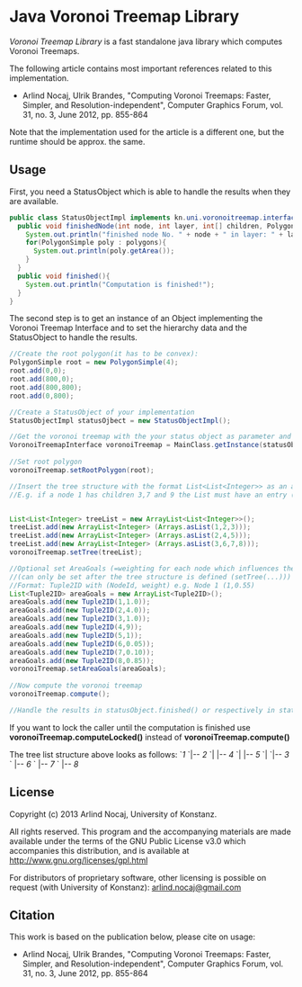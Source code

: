 Java Voronoi Treemap Library
=====================

*Voronoi Treemap Library* is a fast standalone java library which computes Voronoi Treemaps.

The following article contains most important references related to this implementation.


* Arlind Nocaj, Ulrik Brandes, "Computing Voronoi Treemaps: Faster, Simpler, and Resolution-independent", Computer Graphics Forum, vol. 31, no. 3, June 2012, pp. 855-864

Note that the implementation used for the article is a different one, but the runtime should be approx. the same.


Usage
-------------

First, you need a StatusObject which is able to handle the results when they are available.
```java
public class StatusObjectImpl implements kn.uni.voronoitreemap.interfaces.StatusObject{
  public void finishedNode(int node, int layer, int[] children, PolygonSimple[] polygons){
    System.out.println("finished node No. " + node + " in layer: " + layer + " with children: " + Arrays.toString(children));
    for(PolygonSimple poly : polygons){
      System.out.println(poly.getArea());
    }
  }
  public void finished(){
    System.out.println("Computation is finished!");
  }
}
```

The second step is to get an instance of an Object implementing the Voronoi Treemap Interface and to set the hierarchy data and the StatusObject to handle the results.

```Java
//Create the root polygon(it has to be convex):
PolygonSimple root = new PolygonSimple(4);
root.add(0,0);
root.add(800,0);
root.add(800,800);
root.add(0,800);

//Create a StatusObject of your implementation
StatusObjectImpl statusOjbect = new StatusObjectImpl();

//Get the voronoi treemap with the your status object as parameter and whether you want to use multithreaded computation
VoronoiTreemapInterface voronoiTreemap = MainClass.getInstance(statusObject,true);
 
//Set root polygon
voronoiTreemap.setRootPolygon(root);

//Insert the tree structure with the format List<List<Integer>> as an adjacency list:
//E.g. if a node 1 has children 3,7 and 9 the List must have an entry (1,3,7,9)


List<List<Integer> treeList = new ArrayList<List<Integer>>();
treeList.add(new ArrayList<Integer> (Arrays.asList(1,2,3)));
treeList.add(new ArrayList<Integer> (Arrays.asList(2,4,5)));
treeList.add(new ArrayList<Integer> (Arrays.asList(3,6,7,8)));
voronoiTreemap.setTree(treeList);

//Optional set AreaGoals (=weighting for each node which influences the final area the polygon of a cell will have)
//(can only be set after the tree structure is defined (setTree(...)))
//Format: Tuple2ID with (NodeId, weight) e.g. Node 1 (1,0.55)
List<Tuple2ID> areaGoals = new ArrayList<Tuple2ID>();
areaGoals.add(new Tuple2ID(1,1.0));
areaGoals.add(new Tuple2ID(2,4.0));
areaGoals.add(new Tuple2ID(3,1.0));
areaGoals.add(new Tuple2ID(4,9));
areaGoals.add(new Tuple2ID(5,1));
areaGoals.add(new Tuple2ID(6,0.05));
areaGoals.add(new Tuple2ID(7,0.10));
areaGoals.add(new Tuple2ID(8,0.85));
voronoiTreemap.setAreaGoals(areaGoals);
 
//Now compute the voronoi treemap
voronoiTreemap.compute();

//Handle the results in statusObject.finished() or respectively in statusObject.finishedNode(int node, int layer, int[] children, PolygonSimple[] polygons)
```

If you want to lock the caller until the computation is finished use **voronoiTreemap.computeLocked()** instead of **voronoiTreemap.compute()**

The tree list structure above looks as follows:
\`*1*
\`|-- *2*
\`|    |-- *4* 
\`|    |-- *5*
\`| 
\`|-- *3*
\`		 |-- *6*
\`		 |-- *7*
\`		 |-- *8*

License
------------------------

Copyright (c) 2013 Arlind Nocaj, University of Konstanz.

All rights reserved. This program and the accompanying materials are made available under the terms of the GNU Public License v3.0 which accompanies this distribution, and is available at http://www.gnu.org/licenses/gpl.html

For distributors of proprietary software, other licensing is possible on request (with University of Konstanz): <arlind.nocaj@gmail.com>


Citation
-----------------

This work is based on the publication below, please cite on usage:

* Arlind Nocaj, Ulrik Brandes, "Computing Voronoi Treemaps: Faster, Simpler, and Resolution-independent", Computer Graphics Forum, vol. 31, no. 3, June 2012, pp. 855-864
